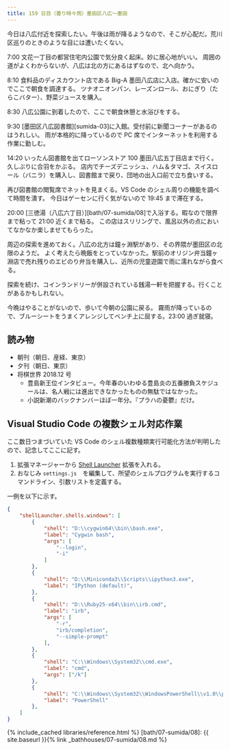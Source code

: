 ```yaml
---
title: 159 日目（曇り時々雨）墨田区八広～墨田
---
```


今日は八広付近を探索したい。午後は雨が降るようなので、そこが心配だ。荒川区巡りのときのような目には遭いたくない。

7:00 文花一丁目の都営住宅内公園で気分良く起床。妙に居心地がいい。
周囲の道がよくわからないが、八広は北の方にあるはずなので、北へ向かう。

8:10 食料品のディスカウント店である Big-A 墨田八広店に入店。確かに安いのでここで朝食を調達する。
ツナオニオンパン、レーズンロール、おにぎり（たらこバター）、野菜ジュースを購入。

8:30 八広公園に到着したので、ここで朝食休憩と水浴びをする。

9:30 [墨田区八広図書館][sumida-03]に入館。受付前に新聞コーナーがあるのはうれしい。
雨が本格的に降っているので PC 席でインターネットを利用する作業に勤しむ。

14:20 いったん図書館を出てローソンストア 100 墨田八広五丁目店まで行く。久しぶりに合羽をかぶる。
店内でチーズデニッシュ、ハム＆タマゴ、スイスロール（バニラ）を購入し、図書館まで戻り、団地の出入口前で立ち食いする。

再び図書館の閲覧席でネットを見まくる。VS Code のシェル周りの機能を調べて時間を潰す。
今日はゲーセンに行く気がないので 19:45 まで滞在する。

20:00 [三徳湯（八広六丁目）][bath/07-sumida/08]で入浴する。暇なので限界まで粘って 21:00 近くまで粘る。
この店はスリリングで、風呂以外の点においてなかなか楽しませてもらった。

周辺の探索を進めておく。八広の北方は鐘ヶ淵駅があり、その界隈が墨田区の北限のようだ。
よく考えたら晩飯をとっていなかった。駅前のオリジン弁当鐘ヶ淵店で売れ残りのエビのり弁当を購入し、近所の児童遊園で雨に濡れながら食べる。

探索を続け、コインランドリーが併設されている銭湯一軒を把握する。行くことがあるかもしれない。

今晩はやることがないので、歩いて今朝の公園に戻る。
霧雨が降っているので、ブルーシートをうまくアレンジしてベンチ上に屈する。23:00 過ぎ就寝。

## 読み物

* 朝刊（朝日、産経、東京）
* 夕刊（朝日、東京）
* 将棋世界 2018.12 号
  * 豊島新王位インタビュー。今年春のいわゆる豊島炎の五番勝負スケジュールは、名人戦には進出できなかったものの無駄ではなかった。
  * 小説新潮のバックナンバーほぼ一年分。『プラハの憂鬱』だけ。

## Visual Studio Code の複数シェル対応作業

ここ数日つまづいていた VS Code のシェル複数種類実行可能化方法が判明したので、記念してここに記す。

1. 拡張マネージャーから [Shell Launcher](https://github.com/Tyriar/vscode-shell-launcher) 拡張を入れる。
2. おなじみ `settings.js`　を編集して、所望のシェルプログラムを実行するコマンドライン、引数リストを定義する。

一例を以下に示す。

```json
{
    "shellLauncher.shells.windows": [
        {
            "shell": "D:\\cygwin64\\bin\\bash.exe",
            "label": "Cygwin bash",
            "args": [
                "--login",
                "-i"
            ]
        },
        {
            "shell": "D:\\Miniconda3\\Scripts\\ipython3.exe",
            "label": "IPython (default)",
        },
        {
            "shell": "D:\\Ruby25-x64\\bin\\irb.cmd",
            "label": "irb",
            "args": [
                "-r",
                "irb/completion",
                "--simple-prompt"
            ],
        },
        {
            "shell": "C:\\Windows\\System32\\cmd.exe",
            "label": "cmd",
            "args": ["/k"]
        },
        {
            "shell": "C:\\Windows\\System32\\WindowsPowerShell\\v1.0\\powershell.exe",
            "label": "PowerShell"
        },
    ]
}
```

{% include_cached libraries/reference.html %}
[bath/07-sumida/08]: {{ site.baseurl }}{% link _bathhouses/07-sumida/08.md %}
